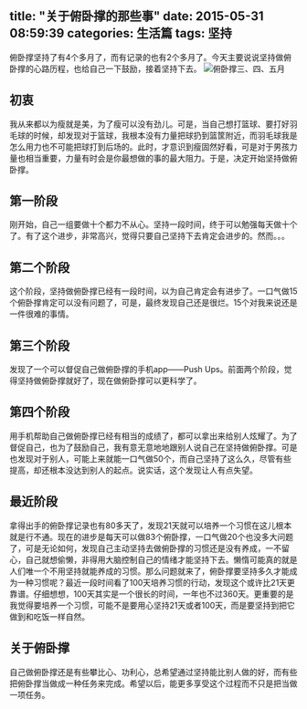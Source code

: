 title: "关于俯卧撑的那些事"
date: 2015-05-31 08:59:39
categories: 生活篇
tags: 坚持
---
俯卧撑坚持了有4个多月了，而有记录的也有2个多月了。今天主要说说坚持做俯卧撑的心路历程，也给自己一下鼓励，接着坚持下去。
![俯卧撑三、四、五月](http://7xize0.com1.z0.glb.clouddn.com/Push_Ups.jpg)
<!--more-->
## 初衷
我从来都以为瘦就是美，为了瘦可以没有劲儿。可是，当自己想打篮球、要打好羽毛球的时候，却发现对于篮球，我根本没有力量把球扔到篮筐附近，而羽毛球我是怎么用力也不可能把球打到后场的。此时，才意识到瘦固然好看，可是对于男孩力量也相当重要，力量有时会是你最想做的事的最大阻力。于是，决定开始坚持做俯卧撑。
## 第一阶段
刚开始，自己一组要做十个都力不从心。坚持一段时间，终于可以勉强每天做十个了。有了这个进步，非常高兴，觉得只要自己坚持下去肯定会进步的。然而。。。
## 第二个阶段
这个阶段，坚持做俯卧撑已经有一段时间，以为自己肯定会有进步了。一口气做15个俯卧撑肯定可以没有问题了，可是，最终发现自己还是很烂。15个对我来说还是一件很难的事情。
## 第三个阶段
发现了一个可以督促自己做俯卧撑的手机app——Push Ups。前面两个阶段，觉得坚持做俯卧撑就好了，现在做俯卧撑可以更科学了。
## 第四个阶段
用手机帮助自己做俯卧撑已经有相当的成绩了，都可以拿出来给别人炫耀了。为了督促自己，也为了鼓励自己，我有意无意地地跟别人说自己在坚持做俯卧撑。可是也发现对于别人，可能上来就能一口气做50个，而自己坚持了这么久，尽管有些提高，却还根本没达到别人的起点。说实话，这个发现让人有点失望。
## 最近阶段
拿得出手的俯卧撑记录也有80多天了，发现21天就可以培养一个习惯在这儿根本就是行不通。现在的进步是每天可以做83个俯卧撑，一口气做20个也没多大问题了，可是无论如何，发现自己主动坚持去做俯卧撑的习惯还是没有养成，一不留心，自己就想偷懒，非得用大脑控制自己的情绪才能坚持下去。懒惰可能真的就是人们唯一个不用坚持就能养成的习惯。那么问题就来了，俯卧撑要坚持多久才能成为一种习惯呢？最近一段时间看了100天培养习惯的行动，发现这个或许比21天更靠谱。仔细想想，100天其实是一个很长的时间，一年也不过360天。更重要的是我觉得要培养一个习惯，可能不是要用心坚持21天或者100天，而是要坚持到把它做到和吃饭一样自然。
## 关于俯卧撑
自己做俯卧撑还是有些攀比心、功利心，总希望通过坚持能比别人做的好，而有些把俯卧撑当做成一种任务来完成。希望以后，能更多享受这个过程而不只是把当做一项任务。
